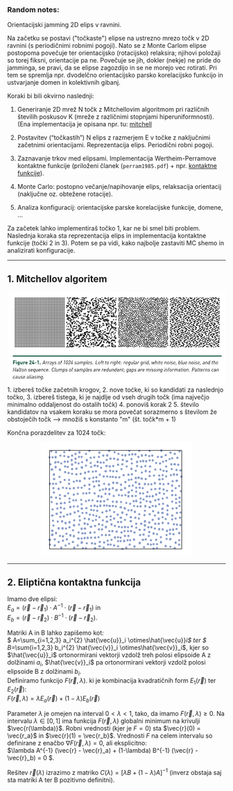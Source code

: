 ### Random notes:

Orientacijski jamming 2D elips v ravnini. 

Na začetku se postavi ("točkaste") elipse na ustrezno mrezo točk 
v 2D ravnini (s periodičnimi robnimi pogoji). Nato se z Monte Carlom 
elipse postopoma povečuje ter orientacijsko (rotacijsko) relaksira; 
njihovi položaji so torej fiksni, orientacije pa ne. Povečuje se jih, 
dokler (nekje) ne pride do jamminga, se pravi, da se elipse zagozdijo 
in se ne morejo vec rotirati. Pri tem se spremlja npr. dvodelčno 
orientacijsko parsko korelacijsko funkcijo in ustvarjanje domen in 
kolektivnih gibanj.

Koraki bi bili okvirno naslednji:

1. Generiranje 2D mrež N točk z Mitchellovim algoritmom pri različnih
številih poskusov K (mreže z različnimi stopnjami hiperuniformnosti).
(Ena implementacija je opisana npr. tu: 
[mitchell](https://observablehq.com/@mbostock/best-candidate-circles)

2. Postavitev (“točkastih”) N elips z razmerjem E v točke z naključnimi
začetnimi orientacijami. Reprezentacija elips. Periodični robni pogoji.

3. Zaznavanje trkov med elipsami. Implementacija Wertheim-Perramove
kontaktne funkcije (priloženi članek (`perram1985.pdf`) + npr.
[kontaktne funkcije](https://sbrisard.github.io/pw85/)).

4. Monte Carlo: postopno večanje/napihovanje elips, relaksacija
orientacij (naključne oz. obtežene rotacije).

5. Analiza konfiguracij: orientacijske parske korelacijske funkcije,
domene, ...

Za začetek lahko implementiraš točko 1, kar ne bi smel biti problem.
Naslednja koraka sta reprezentacija elips in implementacija kontaktne
funkcije (točki 2 in 3). Potem se pa vidi, kako najbolje zastaviti MC
shemo in analizirati konfiguracije.

___

## 1. Mitchellov algoritem

![Moder šum je boljši od belega](images/blue_noise.png "primerjava modrega šuma z belim")
    1. izbereš točke začetnih krogov, 
    2. nove toćke, ki so kandidati za naslednjo točko, 
    3. izbereš tistega, ki je najdlje od vseh drugih točk (ima največjo minimalno
    oddaljenost do ostalih točk)
    4. ponoviš korak 2
    5. število kandidatov na vsakem koraku se mora povečat sorazmerno s številom
    že obstoječih točk --> množiš s konstanto "m" (št. točk*m + 1)

Končna porazdelitev za 1024 točk:

<div style="text-align: center;">

![porazdelitev](images/porazdelitev_1024.png "končna porazdelitev")

</div>

___

## 2. Eliptična kontaktna funkcija
Imamo dve elipsi: \
$E_a = (\vec{r} - \vec{r}_1) \cdot A^{-1} \cdot (\vec{r} - \vec{r}_1)$
in \
$E_b = (\vec{r} - \vec{r}_2) \cdot B^{-1} \cdot (\vec{r} - \vec{r}_2).$

Matriki A in B lahko zapišemo kot: \
$ A=\sum_{i=1,2,3} a_i^{2} \hat{\vec{u}}_i \otimes\hat{\vec{u}}_i$ ter
$ B=\sum_{i=1,2,3} b_i^{2} \hat{\vec{v}}_i \otimes\hat{\vec{v}}_i$, kjer so 
$\hat{\vec{u}}_i$ ortonormirani vektorji vzdolž treh polosi elipsoide A 
z dolžinami $a_i$, $\hat{\vec{v}}_i$ pa ortonormirani vektorji vzdolž polosi 
elipsoide B z dolžinami $b_i$. \
Definiramo funkcijo $F(\vec{r}, \lambda)$. ki je kombinacija kvadratičnih
form $E_1(\vec{r})$ ter $E_2(\vec{r})$: \
$F(\vec{r}, \lambda) = \lambda E_a(\vec{r}) + (1-\lambda) E_b(\vec{r})$

Parameter $\lambda$ je omejen na interval $0 < \lambda < 1$, tako, da imamo
$F(\vec{r}, \lambda) \geq 0$. Na intervalu $\lambda \in [0, 1]$ ima funkcija 
$F(\vec{r}, \lambda)$ globalni minimum na krivulji $\vec{r(\lambda)}$. Robni
vrednosti (kjer je $F=0$) sta $\vec{r}(0) = \vec{r_a}$ in $\vec{r}(1) = \vec{r_b}$.
Vrednosti $F$ na celem intervalu so definirane z enačbo
$\nabla F(\vec{r}, \lambda) = 0$, ali eksplicitno:\
$\lambda A^{-1} (\vec{r} - \vec{r}_a) + (1-\lambda) B^{-1} (\vec{r} - \vec{r}_b) = 0 $.

Rešitev $\vec{r}(\lambda)$ izrazimo z matriko $C(\lambda)=[\lambda B + (1-\lambda)A]^{-1}$
(inverz obstaja saj sta matriki A ter B pozitivno definitni).
